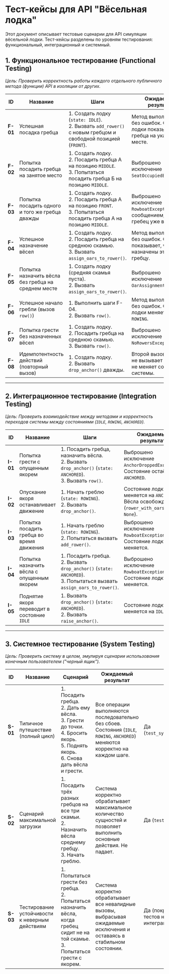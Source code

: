 # Тест-кейсы для API "Вёсельная лодка"

Этот документ описывает тестовые сценарии для API симуляции вёсельной лодки. Тест-кейсы разделены по уровням тестирования: функциональный, интеграционный и системный.

## 1. Функциональное тестирование (Functional Testing)

*Цель: Проверить корректность работы каждого отдельного публичного метода (функции) API в изоляции от других.*

| ID     | Название                                     | Шаги                                                                                                       | Ожидаемый результат                                                                    | Автоматизирован?                                                            |
|--------|----------------------------------------------|------------------------------------------------------------------------------------------------------------|----------------------------------------------------------------------------------------|-----------------------------------------------------------------------------|
| **F-01** | Успешная посадка гребца                      | 1. Создать лодку (`state: IDLE`).<br>2. Вызвать `add_rower()` с новым гребцом и свободной позицией (`FRONT`). | Метод выполняется без ошибок. Статус лодки показывает гребца на указанном месте.      | Да (`test_add_rower_successfully_to_any_seat`)                              |
| **F-02** | Попытка посадить гребца на занятое место     | 1. Создать лодку.<br>2. Посадить гребца А на позицию `MIDDLE`.<br>3. Попытаться посадить гребца Б на позицию `MIDDLE`. | Выброшено исключение `SeatOccupiedException`.                                          | Да (`test_add_rower_to_occupied_seat_raises_exception`)                     |
| **F-03** | Попытка посадить одного и того же гребца дважды | 1. Создать лодку.<br>2. Посадить гребца А на позицию `FRONT`.<br>3. Попытаться посадить гребца А на позицию `MIDDLE`. | Выброшено исключение `RowboatException` с сообщением, что гребец уже в лодке.           | Да (`test_add_same_rower_twice_raises_exception`)                           |
| **F-04** | Успешное назначение вёсел                    | 1. Создать лодку.<br>2. Посадить гребца на среднюю скамью.<br>3. Вызвать `assign_oars_to_rower()`.         | Метод выполняется без ошибок. Статус показывает, что вёсла назначены этому гребцу.      | Да (часть `test_successful_rowing_scenario`)                                |
| **F-05** | Попытка назначить вёсла без гребца на среднем месте | 1. Создать лодку (средняя скамья пуста).<br>2. Вызвать `assign_oars_to_rower()`.                            | Выброшено исключение `OarAssignmentException`.                                         | Да (`test_assign_oars_without_rower_on_middle_seat_raises_exception`)       |
| **F-06** | Успешное начало гребли (вызов `row()`)      | 1. Выполнить шаги F-04.<br>2. Вызвать `row()`.                                                             | Метод выполняется без ошибок. Состояние лодки меняется на `ROWING`.                     | Да (`test_successful_rowing_scenario`)                                      |
| **F-07** | Попытка грести без назначенных вёсел         | 1. Создать лодку.<br>2. Посадить гребца на среднюю скамью.<br>3. Вызвать `row()`.                            | Выброшено исключение `NoRowersException`.                                              | Да (`test_row_without_assigned_oars_raises_exception`)                      |
| **F-08** | Идемпотентность действий (повторный вызов)   | 1. Создать лодку.<br>2. Вызвать `drop_anchor()` дважды.                                                     | Второй вызов метода не вызывает ошибку и не меняет состояние системы.                  | Да (`test_system_stability_with_repeated_actions`)                          |

---

## 2. Интеграционное тестирование (Integration Testing)

*Цель: Проверить взаимодействие между методами и корректность переходов системы между состояниями (`IDLE`, `ROWING`, `ANCHORED`).*

| ID     | Название                                     | Шаги                                                                                                       | Ожидаемый результат                                                                    | Автоматизирован?                                                            |
|--------|----------------------------------------------|------------------------------------------------------------------------------------------------------------|----------------------------------------------------------------------------------------|-----------------------------------------------------------------------------|
| **I-01** | Попытка грести с опущенным якорем            | 1. Посадить гребца, назначить вёсла.<br>2. Вызвать `drop_anchor()` (`state: ANCHORED`).<br>3. Вызвать `row()`. | Выброшено исключение `AnchorDroppedException`. Состояние остаётся `ANCHORED`.          | Да (`test_row_when_anchored_raises_exception`)                              |
| **I-02** | Опускание якоря останавливает движение        | 1. Начать греблю (`state: ROWING`).<br>2. Вызвать `drop_anchor()`.                                         | Состояние лодки меняется на `ANCHORED`. Вёсла освобождаются (`rower_with_oars` is `None`). | Да (`test_drop_anchor_stops_rowing` и `test_system_typical_journey_scenario`) |
| **I-03** | Попытка посадить гребца во время движения    | 1. Начать греблю (`state: ROWING`).<br>2. Попытаться вызвать `add_rower()`.                                 | Выброшено исключение `RowboatException`. Состояние лодки не меняется.                  | Да (`test_integration_add_rower_while_rowing_raises_exception`)             |
| **I-04** | Попытка назначить вёсла с опущенным якорем   | 1. Посадить гребца.<br>2. Вызвать `drop_anchor()` (`state: ANCHORED`).<br>3. Попытаться вызвать `assign_oars_to_rower()`. | Выброшено исключение `RowboatException`. Состояние лодки не меняется.                  | Да (`test_integration_assign_oars_when_anchored_raises_exception`)          |
| **I-05** | Поднятие якоря переводит в состояние `IDLE`  | 1. Вызвать `drop_anchor()` (`state: ANCHORED`).<br>2. Вызвать `raise_anchor()`.                             | Состояние лодки меняется на `IDLE`.                                                    | Да (`test_raise_anchor_changes_state_to_idle`)                              |

---

## 3. Системное тестирование (System Testing)

*Цель: Проверить систему в целом, эмулируя сценарии использования конечным пользователем ("черный ящик").*

| ID     | Название                                     | Сценарий                                                                                                                              | Ожидаемый результат                                                                                                    | Автоматизирован?                                                            |
|--------|----------------------------------------------|---------------------------------------------------------------------------------------------------------------------------------------|------------------------------------------------------------------------------------------------------------------------|-----------------------------------------------------------------------------|
| **S-01** | Типичное путешествие (полный цикл)           | 1. Посадить гребца.<br>2. Дать ему вёсла.<br>3. Грести до точки.<br>4. Бросить якорь.<br>5. Поднять якорь.<br>6. Снова дать вёсла и грести. | Все операции выполняются последовательно без сбоев. Состояния (`IDLE`, `ROWING`, `ANCHORED`) меняются корректно на каждом шаге. | Да (`test_system_typical_journey_scenario`)                                 |
| **S-02** | Сценарий максимальной загрузки               | 1. Посадить трёх разных гребцов на все три скамьи.<br>2. Назначить вёсла среднему гребцу.<br>3. Начать греблю.                         | Система корректно обрабатывает максимальное количество сущностей и позволяет выполнить основные действия. Не падает. | Да (`test_system_load_with_max_rowers`)                                     |
| **S-03** | Тестирование устойчивости к неверным действиям | 1. Попытаться грести без гребца.<br>2. Попытаться назначить вёсла, когда гребец сидит не на той скамье.<br>3. Попытаться грести с якорем. | Система корректно обрабатывает все невалидные вызовы, выбрасывая ожидаемые исключения и оставаясь в стабильном состоянии. | Да (покрыто набором негативных тестов на функциональном/интеграционном уровне) |